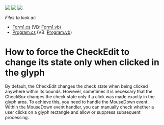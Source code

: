 <!-- default badges list -->
![](https://img.shields.io/endpoint?url=https://codecentral.devexpress.com/api/v1/VersionRange/128620920/13.1.4%2B)
[![](https://img.shields.io/badge/Open_in_DevExpress_Support_Center-FF7200?style=flat-square&logo=DevExpress&logoColor=white)](https://supportcenter.devexpress.com/ticket/details/E315)
[![](https://img.shields.io/badge/📖_How_to_use_DevExpress_Examples-e9f6fc?style=flat-square)](https://docs.devexpress.com/GeneralInformation/403183)
<!-- default badges end -->
<!-- default file list -->
*Files to look at*:

* [Form1.cs](./CS/Q181266/Form1.cs) (VB: [Form1.vb](./VB/Q181266/Form1.vb))
* [Program.cs](./CS/Q181266/Program.cs) (VB: [Program.vb](./VB/Q181266/Program.vb))
<!-- default file list end -->
# How to force the CheckEdit to change its state only when clicked in the glyph


<p>By default, the CheckEdit changes the check state when being clicked anywhere within its bounds. However, sometimes it is necessary that the CheckBox changes the check state only if a click was made exactly in the glyph area. To achieve this, you need to handle the MouseDown event. Within the MouseDown event handler, you can manually check whether a user clicks on a glyph rectangle and allow or suppress subsequent processing.</p>

<br/>


